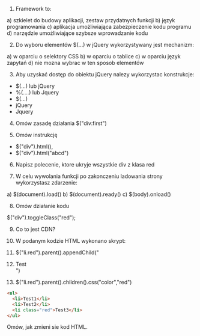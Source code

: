 1. Framework to:

 a) szkielet do budowy aplikacji, zestaw przydatnych funkcji
 b) język programowania
 c) aplikacja umożliwiająca zabezpieczenie kodu programu
 d) narzędzie umożliwiające szybsze wprowadzanie kodu
 
 2. Do wyboru elementów $(...) w jQuery wykorzystywany jest mechanizm:
 
 a) w oparciu o selektory CSS
 b) w oparciu o tablice 
 c) w oparciu język zapytań
 d) nie mozna wybrac w ten sposob elementów
 
 3. Aby uzyskać dostęp do obiektu jQuery nalezy wykorzystac konstrukcje:
 
  - $(...) lub jQuery
  - %(....) lub Jquery
  - $(...)
  - jQuery
  - Jquery

 4. Omów zasadę działania $("div:first")
 
 5. Omów instrukcję 
 
  - $("div").html(), 
  - $("div").html("abcd")
 6. Napisz polecenie, ktore ukryje wszystkie div z klasa red
 
 7. W celu wywolania funkcji po zakonczeniu ladowania strony wykorzystasz zdarzenie:
 
  a)  $(document).load()
  b)  $(document).ready()
  c) $(body).onload()
  
 8. Omów działanie kodu
 
  $("div").toggleClass("red");
  
 9. Co to jest CDN?
 
 10. W podanym kodzie HTML wykonano skrypt:
 
  1. $("li.red").parent().appendChild("<li>Test</li>")
  2. $("li.red").parent().children().css("color","red")
  ```html
  <ul>
	<li>Test1</li>
	<li>Test2</li>
	<li class="red">Test3</li>
  </ul>
  ```
  Omów, jak zmieni sie kod HTML.
  
  
  
  
